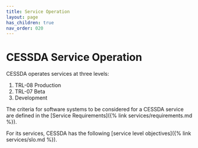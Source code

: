 ```yaml
---
title: Service Operation
layout: page
has_children: true
nav_order: 020
---
```


# CESSDA Service Operation

CESSDA operates services at three levels:

1. TRL-08 Production
2. TRL-07 Beta
3. Development

The criteria for software systems to be considered for a CESSDA service are defined in the [Service Requirements]({% link services/requirements.md %}).

For its services, CESSDA has the following [service level objectives]({% link services/slo.md %}).
